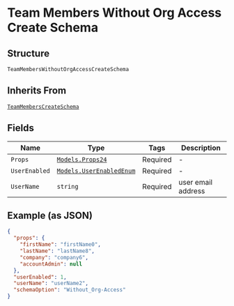 
# Team Members Without Org Access Create Schema

## Structure

`TeamMembersWithoutOrgAccessCreateSchema`

## Inherits From

[`TeamMembersCreateSchema`](../../doc/models/team-members-create-schema.md)

## Fields

| Name | Type | Tags | Description |
|  --- | --- | --- | --- |
| `Props` | [`Models.Props24`](../../doc/models/props-24.md) | Required | - |
| `UserEnabled` | [`Models.UserEnabledEnum`](../../doc/models/user-enabled-enum.md) | Required | - |
| `UserName` | `string` | Required | user email address |

## Example (as JSON)

```json
{
  "props": {
    "firstName": "firstName0",
    "lastName": "lastName8",
    "company": "company6",
    "accountAdmin": null
  },
  "userEnabled": 1,
  "userName": "userName2",
  "schemaOption": "Without_Org-Access"
}
```

